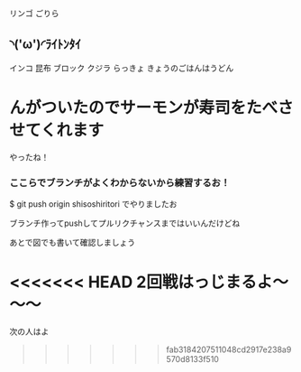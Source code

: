 リンゴ
ごりら
## ◝('ω')◜ﾗｲﾄﾝﾀｲ
インコ
昆布
ブロック
クジラ
らっきょ
きょうのごはんはうどん

# んがついたのでサーモンが寿司をたべさせてくれます

やったね！

### ここらでブランチがよくわからないから練習するお！
 $ git push origin shisoshiritori
でやりましたお

ブランチ作ってpushしてプルリクチャンスまではいいんだけどね

あとで図でも書いて確認しましょう

<<<<<<< HEAD
2回戦はっじまるよ～～～
=======
次の人はよ
>>>>>>> fab3184207511048cd2917e238a9570d8133f510
